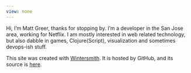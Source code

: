```yaml
---
view: none
---
```

Hi, I’m Matt Greer, thanks for stopping by. I’m a developer in the San Jose area, working for Netflix. I am mostly interested in web related technology, but also dabble in games, Clojure(Script), visualization and sometimes devops-ish stuff. 

This site was created with [Wintersmith](http://wintersmith.io/). It is hosted by GitHub, and its source is [here](https://github.com/city41/blog).
